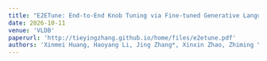 ```yaml
---
title: "E2ETune: End-to-End Knob Tuning via Fine-tuned Generative Language Model"
date: 2026-10-11
venue: 'VLDB'
paperurl: 'http://tieyingzhang.github.io/home/files/e2etune.pdf'
authors: 'Xinmei Huang, Haoyang Li, Jing Zhang*, Xinxin Zhao, Zhiming Yao, Yiyan Li, Tieying Zhang*, Jianjun Chen, Hong Chen, Cuiping Li'
---
```

